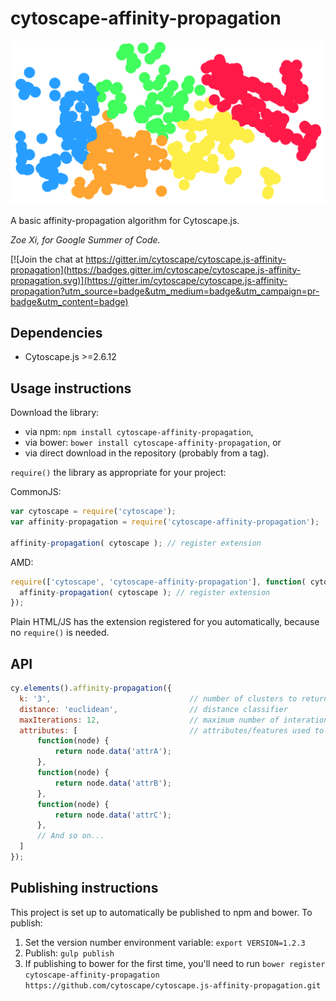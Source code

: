 cytoscape-affinity-propagation
================================================================================

![Screenshot of clusters returned from affinity-propagation algorithm](./demo-img.png?raw=true "Screenshot of clusters returned from affinity-propagation algorithm")

A basic affinity-propagation algorithm for Cytoscape.js.

*Zoe Xi, for Google Summer of Code.*

[![Join the chat at https://gitter.im/cytoscape/cytoscape.js-affinity-propagation](https://badges.gitter.im/cytoscape/cytoscape.js-affinity-propagation.svg)](https://gitter.im/cytoscape/cytoscape.js-affinity-propagation?utm_source=badge&utm_medium=badge&utm_campaign=pr-badge&utm_content=badge)


## Dependencies

 * Cytoscape.js >=2.6.12


## Usage instructions

Download the library:
 * via npm: `npm install cytoscape-affinity-propagation`,
 * via bower: `bower install cytoscape-affinity-propagation`, or
 * via direct download in the repository (probably from a tag).

`require()` the library as appropriate for your project:

CommonJS:
```js
var cytoscape = require('cytoscape');
var affinity-propagation = require('cytoscape-affinity-propagation');

affinity-propagation( cytoscape ); // register extension
```

AMD:
```js
require(['cytoscape', 'cytoscape-affinity-propagation'], function( cytoscape, affinity-propagation ){
  affinity-propagation( cytoscape ); // register extension
});
```

Plain HTML/JS has the extension registered for you automatically, because no `require()` is needed.


## API

```js
cy.elements().affinity-propagation({
  k: '3',                               // number of clusters to return
  distance: 'euclidean',                // distance classifier
  maxIterations: 12,                    // maximum number of interations of the affinity-propagation algorithm in a single run
  attributes: [                         // attributes/features used to group nodes
      function(node) {
          return node.data('attrA');
      },
      function(node) {
          return node.data('attrB');
      },
      function(node) {
          return node.data('attrC');
      },
      // And so on...
  ]
});
```


## Publishing instructions

This project is set up to automatically be published to npm and bower.  To publish:

1. Set the version number environment variable: `export VERSION=1.2.3`
1. Publish: `gulp publish`
1. If publishing to bower for the first time, you'll need to run `bower register cytoscape-affinity-propagation https://github.com/cytoscape/cytoscape.js-affinity-propagation.git`
